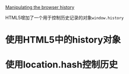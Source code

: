 [Manipulating the browser history](https://developer.mozilla.org/en-US/docs/Web/Guide/API/DOM/Manipulating_the_browser_history)

HTML5增加了一个用于控制历史记录的对象`window.history`

使用HTML5中的history对象
========================

使用location.hash控制历史
=========================
